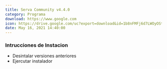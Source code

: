 ```yaml
---
title: Serva Community v4.4.0
category: Programa
download: https://www.google.com
icon: https://drive.google.com/uc?export=download&id=1b8nFMFj6d7LWOyOStf6a-HCtuZXv5wik
date: May 16, 2021 14:40:00
---
```


### Intrucciones de Instacion

- Desintalar versiones anteriores
- Ejercutar instalador

